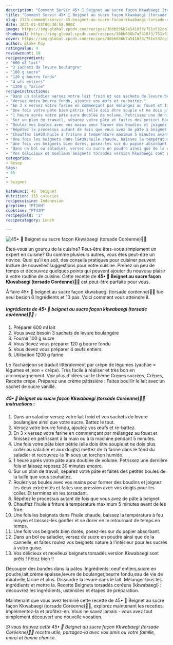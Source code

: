 ```yaml
---
description: "Comment Servir 45• 🥯 Beignet au sucre façon Kkwabaegi (torsade Coréenne)🦸‍♀️"
title: "Comment Servir 45• 🥯 Beignet au sucre façon Kkwabaegi (torsade Coréenne)🦸‍♀️"
slug: 2323-comment-servir-45-beignet-au-sucre-facon-kkwabaegi-torsade-coreenne
date: 2021-01-03T00:30:58.900Z
image: https://img-global.cpcdn.com/recipes/36bb036b7a5410f3/751x532cq70/45•-🥯-beignet-au-sucre-facon-kkwabaegi-torsade-coreenne🦸♀️-photo-principale-de-la-recette.jpg
thumbnail: https://img-global.cpcdn.com/recipes/36bb036b7a5410f3/751x532cq70/45•-🥯-beignet-au-sucre-facon-kkwabaegi-torsade-coreenne🦸♀️-photo-principale-de-la-recette.jpg
cover: https://img-global.cpcdn.com/recipes/36bb036b7a5410f3/751x532cq70/45•-🥯-beignet-au-sucre-facon-kkwabaegi-torsade-coreenne🦸♀️-photo-principale-de-la-recette.jpg
author: Blake Roy
ratingvalue: 4
reviewcount: 10
recipeingredient:
- "600 ml lait"
- "3 sachets de levure boulangre"
- "100 g sucre"
- "120 g beurre fondu"
- "4 ufs entiers"
- "1200 g farine"
recipeinstructions:
- "Dans un saladier versez votre lait froid et vos sachets de levure boulangère ainsi que votre sucre. Battez le tout."
- "Versez votre beurre fondu, ajoutez vos œufs et re-battez."
- "En 3 x versez votre farine en commençant par mélangez au fouet et finissez en pétrissant à la main ou à la machine pendant 5 minutes."
- "Une fois votre pâte bien pétrie (elle dois être souple et ne dois plus coller au saladier et aux doigts) mettez de la farine dans le fond du saladier et recouvrez-la 1h sous un torchon humide."
- "1 heure après votre pâte aura doublée de volume. Pétrissez une dernière fois et laissez reposez 30 minutes encore."
- "Sur un plan de travail, séparez votre pâte et faites des petites boules de la taille que vous souhaitez."
- "Roulez vos boules avec vos mains pour former des boudins et joignez les deux extrémités et faites une pression avec vos doigts pour les coller. Et terminez en les torsadant."
- "Répétez le processus autant de fois que vous avez de pâte à beignet."
- "Chauffez l&#39;huile à friture à température maximum 5 minutes avant de les frire."
- "Une fois les beignets dans l&#39;huile chaude, baissez la température à feu moyen et laissez-les gonfler et se dorer en le retournant de temps en temps."
- "Une fois vos beignets bien dorés, posez-les sur du papier absorbant."
- "Dans un bol ou saladier, versez du sucre en poudre ainsi que de la cannelle, et faites roulez vos beignets nature à l&#39;intérieur pour les sucrés à votre guise."
- "Vos délicieux et moelleux beignets torsadés version Kkwabaegi sont prêts ! Fêtez bien !!"
categories:
- Resep
tags:
- 45
- 
- beignet

katakunci: 45  beignet 
nutrition: 215 calories
recipecuisine: Indonesian
preptime: "PT16M"
cooktime: "PT43M"
recipeyield: "1"
recipecategory: Lunch

---
```



![45• 🥯 Beignet au sucre façon Kkwabaegi (torsade Coréenne)🦸‍♀️](https://img-global.cpcdn.com/recipes/36bb036b7a5410f3/751x532cq70/45•-🥯-beignet-au-sucre-facon-kkwabaegi-torsade-coreenne🦸♀️-photo-principale-de-la-recette.jpg)

Êtes-vous un gourou de la cuisine? Peut-être êtes-vous simplement un expert en cuisine? Ou comme plusieurs autres, vous êtes peut-être un novice. Quoi qu'il en soit, des conseils pratiques pour cuisiner peuvent inclure de nouvelles suggestions pour votre cuisine. Prenez un peu de temps et découvrez quelques points qui peuvent ajouter du nouveau plaisir à votre routine de cuisine. Cette recette de <strong> 45• 🥯 Beignet au sucre façon Kkwabaegi (torsade Coréenne)🦸‍♀️ </strong> est peut-être parfaite pour vous.

<!--inarticleads1-->

À faire 45• 🥯 beignet au sucre façon kkwabaegi (torsade coréenne)🦸‍♀️ tue seul besion 6 Ingrédients et 13 pas. Voici comment vous atteindre il.

##### Ingrédients de 45• 🥯 beignet au sucre façon kkwabaegi (torsade coréenne)🦸‍♀️ :

1. Préparer 600 ml lait
1. Vous avez besoin 3 sachets de levure boulangère
1. Fournir 100 g sucre
1. Vous devez vous préparer 120 g beurre fondu
1. Vous devez vous préparer 4 œufs entiers
1. Utilisation 1200 g farine


Le Yachaejeon se traduit littéralement par crêpe de légumes (yachae = légumes et jeon = crêpe). Très facile à réaliser et très bon en accompagnement. Voir plus d&#39;idées sur le thème Crepes sucrées, Crêpes, Recette crepe. Préparez une crème pâtissière : Faites bouillir le lait avec un sachet de sucre vanillé. 

<!--inarticleads2-->

##### 45• 🥯 Beignet au sucre façon Kkwabaegi (torsade Coréenne)🦸‍♀️ instructions :

1. Dans un saladier versez votre lait froid et vos sachets de levure boulangère ainsi que votre sucre. Battez le tout.
1. Versez votre beurre fondu, ajoutez vos œufs et re-battez.
1. En 3 x versez votre farine en commençant par mélangez au fouet et finissez en pétrissant à la main ou à la machine pendant 5 minutes.
1. Une fois votre pâte bien pétrie (elle dois être souple et ne dois plus coller au saladier et aux doigts) mettez de la farine dans le fond du saladier et recouvrez-la 1h sous un torchon humide.
1. 1 heure après votre pâte aura doublée de volume. Pétrissez une dernière fois et laissez reposez 30 minutes encore.
1. Sur un plan de travail, séparez votre pâte et faites des petites boules de la taille que vous souhaitez.
1. Roulez vos boules avec vos mains pour former des boudins et joignez les deux extrémités et faites une pression avec vos doigts pour les coller. Et terminez en les torsadant.
1. Répétez le processus autant de fois que vous avez de pâte à beignet.
1. Chauffez l&#39;huile à friture à température maximum 5 minutes avant de les frire.
1. Une fois les beignets dans l&#39;huile chaude, baissez la température à feu moyen et laissez-les gonfler et se dorer en le retournant de temps en temps.
1. Une fois vos beignets bien dorés, posez-les sur du papier absorbant.
1. Dans un bol ou saladier, versez du sucre en poudre ainsi que de la cannelle, et faites roulez vos beignets nature à l&#39;intérieur pour les sucrés à votre guise.
1. Vos délicieux et moelleux beignets torsadés version Kkwabaegi sont prêts ! Fêtez bien !!


Découper des bandes dans la pâtes. Ingrédients: oeuf entiers,sucre en poudre,lait,crème épaisse,levure de boulanger,beurre fondu,eau de vie de mirabelle,farine et plus. Dissoudre la levure dans le lait. Mélanger tous les ingrédients et mettre la. Recette Beignets torsadés coréens (kkwabaegi) : découvrez les ingrédients, ustensiles et étapes de préparation. 

<!--inarticleads1-->

<p>
Maintenant que vous avez terminé cette recette de 45• 🥯 Beignet au sucre façon Kkwabaegi (torsade Coréenne)🦸‍♀️, explorez maintenant les recettes, implémentez-la et profitez-en. Vous ne savez jamais - vous avez tout simplement découvert une nouvelle vocation.
</p>

<p>
<i>Si vous trouvez cette 45• 🥯 Beignet au sucre façon Kkwabaegi (torsade Coréenne)🦸‍♀️ recette utile, partagez-la avec vos amis ou votre famille, merci et bonne chance.</i>
</p>
